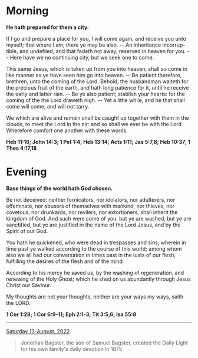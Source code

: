 # Morning

**He hath prepared for them a city.**
 
If I go and prepare a place for you, I will come again, and receive you unto myself; that where I am, there ye may be also. -- An inheritance incorrup-tible, and undefiled, and that fadeth not away, reserved in heaven for you. -- Here have we no continuing city, but we seek one to come.
 
This same Jesus, which is taken up from you into heaven, shall so come in like manner as ye have seen him go into heaven. -- Be patient therefore, brethren, unto the coming of the Lord. Behold, the husbandman waiteth for the precious fruit of the earth, and hath long patience for it, until he receive the early and latter rain. -- Be ye also patient; stablish your hearts: for the coming of the the Lord draweth nigh. -- Yet a little while, and he that shall come will come, and will not tarry.
 
We which are alive and remain shall be caught up together with them in the clouds, to meet the Lord in the air: and so shall we ever be with the Lord. Wherefore comfort one another with these words.  

**Heb 11:16; John 14:3; 1 Pet 1:4; Heb 13:14; Acts 1:11; Jas 5:7,8; Heb 10:37; 1 Thes 4:17,18**

# Evening

**Base things of the world hath God chosen.**
 
Be not deceived: neither fornicators, nor idolators, nor adulterers, nor effeminate, nor abusers of themselves with mankind, nor thieves, nor covetous, nor drunkards, nor revilers, nor extortioners, shall inherit the kingdom of God. And such were some of you: but ye are washed, but ye are sanctified, but ye are justified in the name of the Lord Jesus, and by the Spirit of our God.
 
You hath he quickened, who were dead in trespasses and sins; wherein in time past ye walked according to the course of this world; among whom also we all had our conversation in times past in the lusts of our flesh, fulfilling the desires of the flesh and of the mind.
 
According to his mercy he saved us, by the washing of regeneration, and renewing of the Holy Ghost; which he shed on us abundantly through Jesus Christ our Saviour.
 
My thoughts are not your thoughts, neither are your ways my ways, saith the LORD.  

**1 Cor 1:28; 1 Cor 6:9-11; Eph 2:1-3; Tit 3:5,6; Isa 55:8**

---

[Saturday 13-August, 2022](https://t.me/s/daily_light)

> Jonathan Bagster, the son of Samuel Bagster, created the Daily Light for his own family's daily devotion in 1875

